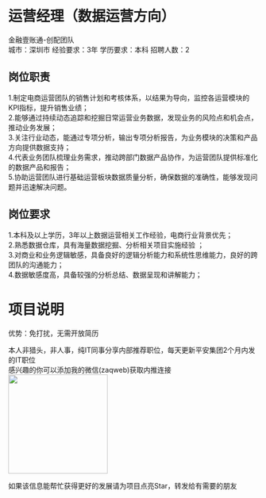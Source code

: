 # 运营经理（数据运营方向）
金融壹账通-创配团队  
城市：深圳市 经验要求：3年 学历要求：本科  招聘人数：2

## 岗位职责
1.制定电商运营团队的销售计划和考核体系，以结果为导向，监控各运营模块的KPI指标，提升销售业绩；    
2.能够通过持续动态追踪和挖掘日常运营业务数据，发现业务的风险点和机会点，推动业务发展；    
3.关注行业动态，能通过专项分析，输出专项分析报告，为业务模块的决策和产品方向提供数据支持；    
4.代表业务团队梳理业务需求，推动跨部门数据产品协作，为运营团队提供标准化的数据产品和报告；    
5.协助运营团队进行基础运营板块数据质量分析，确保数据的准确性，能够发现问题并迅速解决问题。

## 岗位要求
1.本科及以上学历，3年以上数据运营相关工作经验，电商行业背景优先；   
2.熟悉数据仓库，具有海量数据挖掘、分析相关项目实施经验 ；    
3.对商业和业务逻辑敏感，具备良好的逻辑分析能力和系统性思维能力，良好的跨团队的沟通能力；    
4.数据敏感度高，具备较强的分析总结、数据呈现和讲解能力；

# 项目说明

优势：免打扰，无需开放简历

本人非猎头，非人事，纯IT同事分享内部推荐职位，每天更新平安集团2个月内发的IT职位  
感兴趣的你可以添加我的微信(zaqweb)获取内推连接  
<img src="https://github.com/zaqweb/PA-IT-JOBS/blob/master/WechatICode.jpeg"  height="200" width="200">

如果该信息能帮忙获得更好的发展请为项目点亮Star，转发给有需要的朋友




